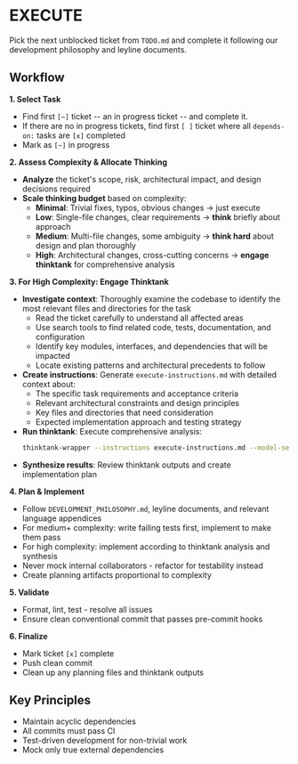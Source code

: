# EXECUTE

Pick the next unblocked ticket from `TODO.md` and complete it following our development philosophy and leyline documents.

## Workflow

**1. Select Task**
- Find first `[~]` ticket -- an in progress ticket -- and complete it.
- If there are no in progress tickets, find first `[ ]` ticket where all `depends-on:` tasks are `[x]` completed
- Mark as `[~]` in progress

**2. Assess Complexity & Allocate Thinking**
- **Analyze** the ticket's scope, risk, architectural impact, and design decisions required
- **Scale thinking budget** based on complexity:
  - **Minimal**: Trivial fixes, typos, obvious changes → just execute
  - **Low**: Single-file changes, clear requirements → **think** briefly about approach
  - **Medium**: Multi-file changes, some ambiguity → **think hard** about design and plan thoroughly
  - **High**: Architectural changes, cross-cutting concerns → **engage thinktank** for comprehensive analysis

**3. For High Complexity: Engage Thinktank**
- **Investigate context**: Thoroughly examine the codebase to identify the most relevant files and directories for the task
  - Read the ticket carefully to understand all affected areas
  - Use search tools to find related code, tests, documentation, and configuration
  - Identify key modules, interfaces, and dependencies that will be impacted
  - Locate existing patterns and architectural precedents to follow
- **Create instructions**: Generate `execute-instructions.md` with detailed context about:
  - The specific task requirements and acceptance criteria
  - Relevant architectural constraints and design principles
  - Key files and directories that need consideration
  - Expected implementation approach and testing strategy
- **Run thinktank**: Execute comprehensive analysis:
  ```bash
  thinktank-wrapper --instructions execute-instructions.md --model-set all --include-leyline --include-glance [list of relevant files and directories]
  ```
- **Synthesize results**: Review thinktank outputs and create implementation plan

**4. Plan & Implement**
- Follow `DEVELOPMENT_PHILOSOPHY.md`, leyline documents, and relevant language appendices
- For medium+ complexity: write failing tests first, implement to make them pass
- For high complexity: implement according to thinktank analysis and synthesis
- Never mock internal collaborators - refactor for testability instead
- Create planning artifacts proportional to complexity

**5. Validate**
- Format, lint, test - resolve all issues
- Ensure clean conventional commit that passes pre-commit hooks

**6. Finalize**
- Mark ticket `[x]` complete
- Push clean commit
- Clean up any planning files and thinktank outputs

## Key Principles
- Maintain acyclic dependencies
- All commits must pass CI
- Test-driven development for non-trivial work
- Mock only true external dependencies
